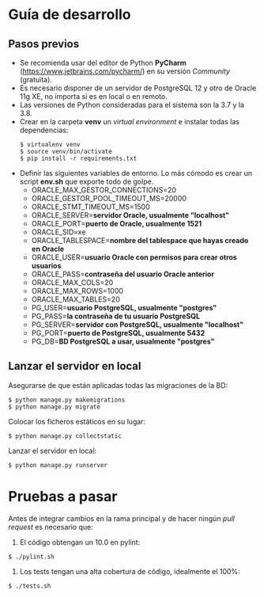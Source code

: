 # Guía de desarrollo

## Pasos previos

* Se recomienda usar del editor de Python **PyCharm** (https://www.jetbrains.com/pycharm/) 
en su versión *Community* (gratuita).
* Es necesario disponer de un servidor de PostgreSQL 12 y otro de Oracle 11g XE, no importa si es en local o en remoto.
* Las versiones de Python consideradas para el sistema son la 3.7 y la 3.8.
* Crear en la carpeta **venv** un *virtual environment* e instalar todas las dependencias:
    ````
    $ virtualenv venv
    $ source venv/bin/activate
    $ pip install -r requirements.txt
    ````
* Definir las siguientes variables de entorno. Lo más cómodo es crear un script **env.sh** que exporte todo de golpe.
  * ORACLE_MAX_GESTOR_CONNECTIONS=20
  * ORACLE_GESTOR_POOL_TIMEOUT_MS=20000
  * ORACLE_STMT_TIMEOUT_MS=1500
  * ORACLE_SERVER=**servidor Oracle, usualmente "localhost"**
  * ORACLE_PORT=**puerto de Oracle, usualmente 1521**
  * ORACLE_SID=xe
  * ORACLE_TABLESPACE=**nombre del tablespace que hayas creado en Oracle**
  * ORACLE_USER=**usuario Oracle con permisos para crear otros usuarios**
  * ORACLE_PASS=**contraseña del usuario Oracle anterior**
  * ORACLE_MAX_COLS=20
  * ORACLE_MAX_ROWS=1000
  * ORACLE_MAX_TABLES=20
  * PG_USER=**usuario PostgreSQL, usualmente "postgres"**
  * PG_PASS=**la contraseña de tu usuario PostgreSQL**
  * PG_SERVER=**servidor con PostgreSQL, usualmente "localhost"**
  * PG_PORT=**puerto de PostgreSQL, usualmente 5432**
  * PG_DB=**BD PostgreSQL a usar, usualmente "postgres"**
  
## Lanzar el servidor en local
Asegurarse de que están aplicadas todas las migraciones de la BD:
````
$ python manage.py makemigrations
$ python manage.py migrate
````
Colocar los ficheros estáticos en su lugar:
````
$ python manage.py collectstatic
````
Lanzar el servidor en local:
````
$ python manage.py runserver
````

# Pruebas a pasar
Antes de integrar cambios en la rama principal y de hacer ningún *pull request* es necesario que:
1. El código obtengan un 10.0 en pylint:
````
$ ./pylint.sh
````
1. Los tests tengan una alta cobertura de código, idealmente el 100%:
````
$ ./tests.sh
````
 